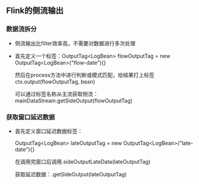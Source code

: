 ## **Flink的侧流输出**

### 数据流拆分

- 侧流输出比filter效率高，不需要对数据进行多次处理

- 首先定义一个标签：OutputTag\<LogBean> flowOutputTag = new OutputTag\<LogBean>("flow-date"){}

  然后在process方法中进行判断或模式匹配，给结果打上标签ctx.output(flowOutputTag, bean)

  可以通过标签名称从主流获取侧流：mainDataStream.getSideOutput(flowOutputTag)

### 获取窗口延迟数据

- 首先定义窗口延迟数据标签：

  OutputTag\<LogBean> lateOutputTag = new OutputTag\<LogBean>("late-date"){}

  在调用完窗口后调用.sideOutputLateData(lateOutputTag)

  获取延迟数据：.getSideOutput(lateOutputTag)